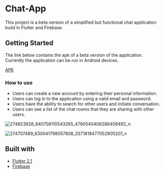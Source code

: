 # Chat-App

This project is a beta version of a simplified but functional chat application build in Flutter and Firebase.

## Getting Started

The link below contains the apk of a beta version of the application. Currently the application can be run in Android devices.

[APK](https://drive.google.com/file/d/1afm1XZcPCzbWt42i53BQSe710dK3F-Jl/view?usp=sharing)

### How to use

- Users can create a new account by entering their personal information.
- Users can log in to the applicaiton using a valid email and password.
- Users have the ability to search for other users and initiate conversation.
- Users can see a list of the chat rooms that they are sharing with other users.


![274823928_640758110543265_4790540406286409492_n](https://user-images.githubusercontent.com/99279342/156810282-5c676fec-8d83-47a2-bdfe-fbbccff582ad.jpg)


![274707489_630041798057808_3371818477052805207_n](https://user-images.githubusercontent.com/99279342/156267062-98b1cee0-8372-49e8-9c8d-d57c54b0cccc.jpg)





## Built with

* [Flutter 2.1](https://flutter.dev/?gclid=CjwKCAiA6Y2QBhAtEiwAGHybPcVyifrnxlpAIyg2l9Oaow79u_W2-IJoxEPYWu8zdTVh0qYXMAEtvxoC2LUQAvD_BwE&gclsrc=aw.ds)
* [Firebase](https://firebase.google.com)
